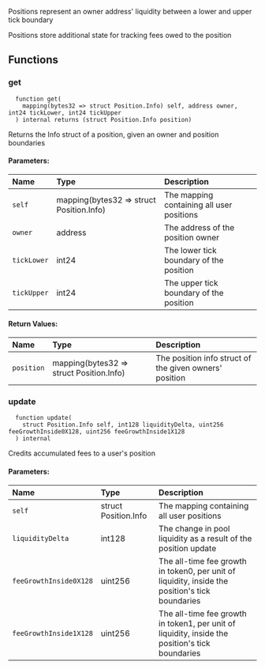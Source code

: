 Positions represent an owner address' liquidity between a lower and upper tick boundary

Positions store additional state for tracking fees owed to the position

## Functions
### get
```solidity
  function get(
    mapping(bytes32 => struct Position.Info) self, address owner, int24 tickLower, int24 tickUpper
  ) internal returns (struct Position.Info position)
```
Returns the Info struct of a position, given an owner and position boundaries


#### Parameters:
| Name | Type | Description                                                          |
| :--- | :--- | :------------------------------------------------------------------- |
|`self` | mapping(bytes32 => struct Position.Info) | The mapping containing all user positions
|`owner` | address | The address of the position owner
|`tickLower` | int24 | The lower tick boundary of the position
|`tickUpper` | int24 | The upper tick boundary of the position

#### Return Values:
| Name                           | Type          | Description                                                                  |
| :----------------------------- | :------------ | :--------------------------------------------------------------------------- |
|`position`| mapping(bytes32 => struct Position.Info) | The position info struct of the given owners' position
### update
```solidity
  function update(
    struct Position.Info self, int128 liquidityDelta, uint256 feeGrowthInside0X128, uint256 feeGrowthInside1X128
  ) internal
```
Credits accumulated fees to a user's position


#### Parameters:
| Name | Type | Description                                                          |
| :--- | :--- | :------------------------------------------------------------------- |
|`self` | struct Position.Info | The mapping containing all user positions
|`liquidityDelta` | int128 | The change in pool liquidity as a result of the position update
|`feeGrowthInside0X128` | uint256 | The all-time fee growth in token0, per unit of liquidity, inside the position's tick boundaries
|`feeGrowthInside1X128` | uint256 | The all-time fee growth in token1, per unit of liquidity, inside the position's tick boundaries

